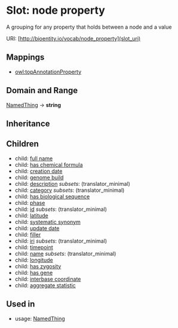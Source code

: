 # Slot: node property


A grouping for any property that holds between a node and a value

URI: [http://bioentity.io/vocab/node_property](slot_uri)
## Mappings

 * [owl:topAnnotationProperty](http://purl.obolibrary.org/obo/owl_topAnnotationProperty)
## Domain and Range

[NamedThing](NamedThing.md) -> **string**
## Inheritance

## Children

 *  child: [full name](full_name.md)
 *  child: [has chemical formula](has_chemical_formula.md)
 *  child: [creation date](creation_date.md)
 *  child: [genome build](genome_build.md)
 *  child: [description](description.md) *subsets*: (translator_minimal)
 *  child: [category](category.md) *subsets*: (translator_minimal)
 *  child: [has biological sequence](has_biological_sequence.md)
 *  child: [phase](phase.md)
 *  child: [id](id.md) *subsets*: (translator_minimal)
 *  child: [latitude](latitude.md)
 *  child: [systematic synonym](systematic_synonym.md)
 *  child: [update date](update_date.md)
 *  child: [filler](filler.md)
 *  child: [iri](iri.md) *subsets*: (translator_minimal)
 *  child: [timepoint](timepoint.md)
 *  child: [name](name.md) *subsets*: (translator_minimal)
 *  child: [longitude](longitude.md)
 *  child: [has zygosity](has_zygosity.md)
 *  child: [has gene](has_gene.md)
 *  child: [interbase coordinate](interbase_coordinate.md)
 *  child: [aggregate statistic](aggregate_statistic.md)
## Used in

 *  usage: [NamedThing](NamedThing.md)
